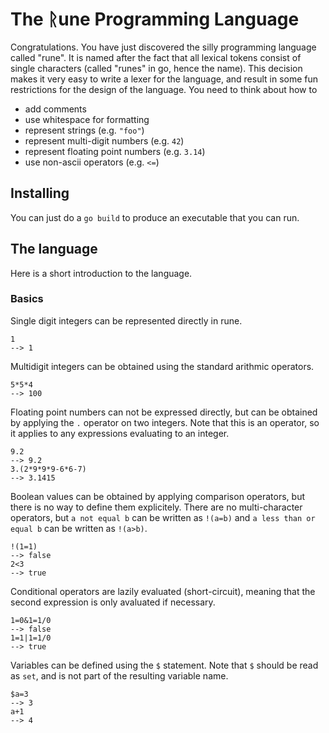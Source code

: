 # The ᚱune Programming Language

Congratulations. You have just discovered the silly programming language called "rune". It is named after the fact that all lexical tokens consist of single characters (called "runes" in go, hence the name). This decision makes it very easy to write a lexer for the language, and result in some fun restrictions for the design of the language. You need to think about how to

- add comments
- use whitespace for formatting
- represent strings (e.g. `"foo"`)
- represent multi-digit numbers (e.g. `42`)
- represent floating point numbers (e.g. `3.14`)
- use non-ascii operators (e.g. `<=`)

## Installing

You can just do a `go build` to produce an executable that you can run.

## The language

Here is a short introduction to the language.

### Basics

Single digit integers can be represented directly in rune.

    1
    --> 1

Multidigit integers can be obtained using the standard arithmic operators.

    5*5*4
    --> 100

Floating point numbers can not be expressed directly, but can be obtained by applying the `.` operator on two integers. Note that this is an operator, so it applies to any expressions evaluating to an integer.

    9.2
    --> 9.2
    3.(2*9*9*9-6*6-7)
    --> 3.1415

Boolean values can be obtained by applying comparison operators, but there is no way to define them explicitely. There are no multi-character operators, but `a not equal b` can be written as `!(a=b)` and `a less than or equal b` can be written as `!(a>b)`.

    !(1=1)
    --> false
    2<3
    --> true

Conditional operators are lazily evaluated (short-circuit), meaning that the second expression is only avaluated if necessary.

    1=0&1=1/0
    --> false
    1=1|1=1/0
    --> true

Variables can be defined using the `$` statement. Note that `$` should be read as `set`, and is not part of the resulting variable name.

    $a=3
    --> 3
    a+1
    --> 4

